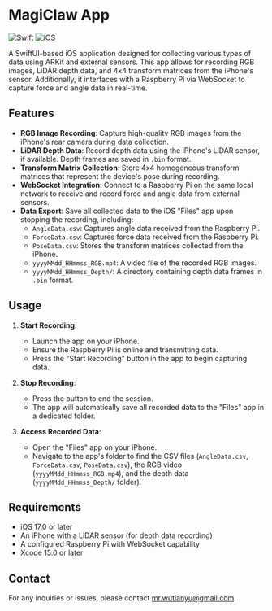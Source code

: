 # MagiClaw App

[![Swift](https://img.shields.io/badge/Swift-5.7-orange.svg)](https://swift.org) ![iOS](https://img.shields.io/badge/iOS-15.0%2B-blue.svg) 

A SwiftUI-based iOS application designed for collecting various types of data using ARKit and external sensors. This app allows for recording RGB images, LiDAR depth data, and 4x4 transform matrices from the iPhone's sensor. Additionally, it interfaces with a Raspberry Pi via WebSocket to capture force and angle data in real-time.

## Features

- **RGB Image Recording**: Capture high-quality RGB images from the iPhone's rear camera during data collection.
- **LiDAR Depth Data**: Record depth data using the iPhone's LiDAR sensor, if available. Depth frames are saved in `.bin` format.
- **Transform Matrix Collection**: Store 4x4 homogeneous transform matrices that represent the device's pose during recording.
- **WebSocket Integration**: Connect to a Raspberry Pi on the same local network to receive and record force and angle data from external sensors.
- **Data Export**: Save all collected data to the iOS "Files" app upon stopping the recording, including:
  - `AngleData.csv`: Captures angle data received from the Raspberry Pi.
  - `ForceData.csv`: Captures force data received from the Raspberry Pi.
  - `PoseData.csv`: Stores the transform matrices collected from the iPhone.
  - `yyyyMMdd_HHmmss_RGB.mp4`: A video file of the recorded RGB images.
  - `yyyyMMdd_HHmmss_Depth/`: A directory containing depth data frames in `.bin` format.

## Usage

1. **Start Recording**:
   - Launch the app on your iPhone.
   - Ensure the Raspberry Pi is online and transmitting data.
   - Press the "Start Recording" button in the app to begin capturing data.

2. **Stop Recording**:
   - Press the button to end the session.
   - The app will automatically save all recorded data to the "Files" app in a dedicated folder.

3. **Access Recorded Data**:
   - Open the "Files" app on your iPhone.
   - Navigate to the app's folder to find the CSV files (`AngleData.csv`, `ForceData.csv`, `PoseData.csv`), the RGB video (`yyyyMMdd_HHmmss_RGB.mp4`), and the depth data (`yyyyMMdd_HHmmss_Depth/` folder).

## Requirements

- iOS 17.0 or later
- An iPhone with a LiDAR sensor (for depth data recording)
- A configured Raspberry Pi with WebSocket capability
- Xcode 15.0 or later

## Contact

For any inquiries or issues, please contact [mr.wutianyu@gmail.com](mailto:mr.wutianyu@gmail.com).

